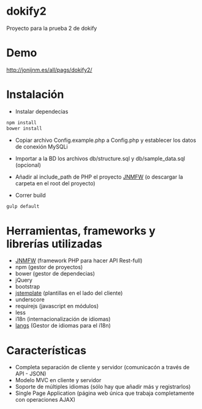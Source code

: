 # dokify2
Proyecto para la prueba 2 de dokify

# Demo
http://jonijnm.es/all/pags/dokify2/

# Instalación

* Instalar dependecias

```bash
npm install
bower install
```

* Copiar archivo Config.example.php a Config.php y establecer los datos de conexión MySQLi

* Importar a la BD los archivos db/structure.sql y db/sample_data.sql (opcional)

* Añadir al include_path de PHP el proyecto [JNMFW](https://github.com/JoniJnm/JNMFW) (o descargar la carpeta en el root del proyecto)

* Correr build

```bash
gulp default
```

# Herramientas, frameworks y librerías utilizadas

* [JNMFW](https://github.com/JoniJnm/JNMFW) (framework PHP para hacer API Rest-full)
* npm (gestor de proyectos)
* bower (gestor de dependecias)
* jQuery
* bootstrap
* [jstemplate](https://github.com/JoniJnm/jstemplate) (plantillas en el lado del cliente)
* underscore
* requirejs (javascript en módulos)
* less
* i18n (internacionalización de idiomas)
* [langs](https://github.com/JoniJnm/langs) (Gestor de idiomas para el i18n)

# Características

* Completa separación de cliente y servidor (comunicacón a través de API - JSON)
* Modelo MVC en cliente y servidor
* Soporte de múltiples idiomas (sólo hay que añadir más y registrarlos)
* Single Page Application (página web única que trabaja completamente con operaciones AJAX)
